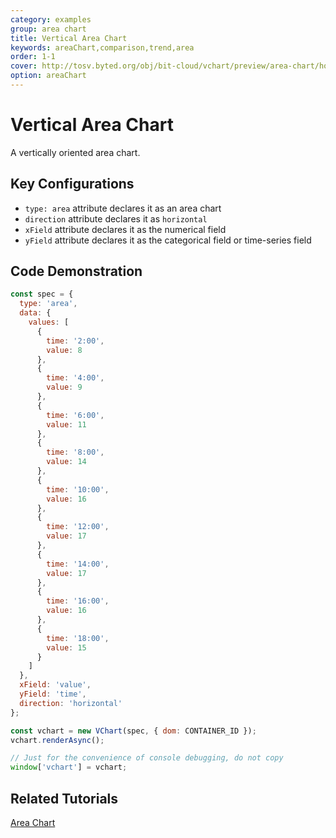 ```yaml
---
category: examples
group: area chart
title: Vertical Area Chart
keywords: areaChart,comparison,trend,area
order: 1-1
cover: http://tosv.byted.org/obj/bit-cloud/vchart/preview/area-chart/horizontal-area.png
option: areaChart
---
```


# Vertical Area Chart

A vertically oriented area chart.

## Key Configurations

- `type: area` attribute declares it as an area chart
- `direction` attribute declares it as `horizontal`
- `xField` attribute declares it as the numerical field
- `yField` attribute declares it as the categorical field or time-series field

## Code Demonstration

```javascript livedemo
const spec = {
  type: 'area',
  data: {
    values: [
      {
        time: '2:00',
        value: 8
      },
      {
        time: '4:00',
        value: 9
      },
      {
        time: '6:00',
        value: 11
      },
      {
        time: '8:00',
        value: 14
      },
      {
        time: '10:00',
        value: 16
      },
      {
        time: '12:00',
        value: 17
      },
      {
        time: '14:00',
        value: 17
      },
      {
        time: '16:00',
        value: 16
      },
      {
        time: '18:00',
        value: 15
      }
    ]
  },
  xField: 'value',
  yField: 'time',
  direction: 'horizontal'
};

const vchart = new VChart(spec, { dom: CONTAINER_ID });
vchart.renderAsync();

// Just for the convenience of console debugging, do not copy
window['vchart'] = vchart;
```

## Related Tutorials

[Area Chart](link)
